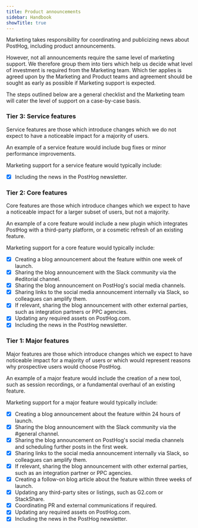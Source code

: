 ```yaml
---
title: Product announcements
sidebar: Handbook
showTitle: true
---
```


Marketing takes responsibility for coordinating and publicizing news about PostHog, including product announcements. 

However, not all announcements require the same level of marketing support. We therefore group them into tiers which help us decide what level of investment is required from the Marketing team. Which tier applies is agreed upon by the Marketing and Product teams and agreement should be sought as early as possible if Marketing support is expected.

The steps outlined below are a general checklist and the Marketing team will cater the level of support on a case-by-case basis.

### Tier 3: Service features
Service features are those which introduce changes which we do not expect to have a noticeable impact for a majority of users.

An example of a service feature would include bug fixes or minor performance improvements. 

Marketing support for a service feature would typically include: 

- [x] Including the news in the PostHog newsletter.

### Tier 2: Core features
Core features are those which introduce changes which we expect to have a noticeable impact for a larger subset of users, but not a majority. 

An example of a core feature would include a new plugin which integrates PostHog with a third-party platform, or a cosmetic refresh of an existing feature. 

Marketing support for a core feature would typically include:

- [x] Creating a blog announcement about the feature within one week of launch.
- [x] Sharing the blog announcement with the Slack community via the #editorial channel.
- [x] Sharing the blog announcement on PostHog's social media channels.
- [x] Sharing links to the social media announcement internally via Slack, so colleagues can amplify them.
- [x] If relevant, sharing the blog announcement with other external parties, such as integration partners or PPC agencies.
- [x] Updating any required assets on PostHog.com. 
- [x] Including the news in the PostHog newsletter.

### Tier 1: Major features
Major features are those which introduce changes which we expect to have noticeable impact for a majority of users or which would represent reasons why prospective users would choose PostHog.

An example of a major feature would include the creation of a new tool, such as session recordings, or a fundamental overhaul of an existing feature. 

Marketing support for a major feature would typically include:

- [x] Creating a blog announcement about the feature within 24 hours of launch.
- [x] Sharing the blog announcement with the Slack community via the #general channel.
- [x] Sharing the blog announcement on PostHog's social media channels and scheduling further posts in the first week.
- [x] Sharing links to the social media announcement internally via Slack, so colleagues can amplify them.
- [x] If relevant, sharing the blog announcement with other external parties, such as an integration partner or PPC agencies.
- [x] Creating a follow-on blog article about the feature within three weeks of launch.
- [x] Updating any third-party sites or listings, such as G2.com or StackShare.
- [x] Coordinating PR and external communications if required.
- [x] Updating any required assets on PostHog.com.
- [x] Including the news in the PostHog newsletter.
